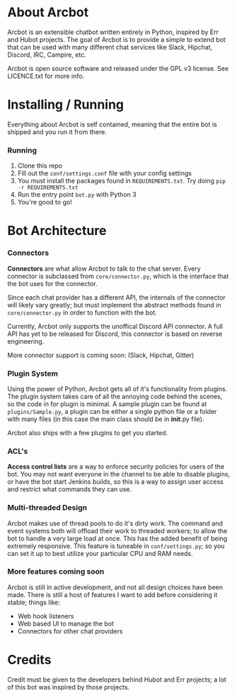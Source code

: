 # About Arcbot
Arcbot is an extensible chatbot written entirely in Python, inspired by Err and Hubot projects.
The goal of Arcbot is to provide a simple to extend bot that can be used with many different chat services like Slack, Hipchat, Discord, IRC, Campire, etc.

Arcbot is open source software and released under the GPL v3 license. See LICENCE.txt for more info.

# Installing / Running
Everything about Arcbot is self contained, meaning that the entire bot is shipped and you run it from there.

### Running
1. Clone this repo
2. Fill out the `conf/settings.conf` file with your config settings
3. You must install the packages found in `REQUIREMENTS.txt`. Try doing `pip -r REQUIREMENTS.txt`
4. Run the entry point `bot.py` with Python 3
5. You're good to go!

# Bot Architecture

### Connectors
**Connectors** are what allow Arcbot to talk to the chat server. Every connector is subclassed from `core/connector.py`, which is the interface that the bot uses for the connector.

Since each chat provider has a different API, the internals of the connector will likely vary greatly; but must implement the abstract methods found in `core/connector.py` in order to function with the bot.

Currently, Arcbot only supports the unoffical Discord API connector. A full API has yet to be released for Discord, this connector is based on reverse engineering.

More connector support is coming soon: (Slack, Hipchat, Gitter)

### Plugin System
Using the power of Python, Arcbot gets all of it's functionality from plugins. The plugin system takes care of all the annoying code behind the scenes, so the code in for plugin is minimal. A sample plugin can be found at `plugins/Sample.py`, a plugin can be either a single python file or a folder with many files (in this case the main class should be in __init__.py file).

Arcbot also ships with a few plugins to get you started.

### ACL's
**Access control lists** are a way to enforce security policies for users of the bot. You may not want everyone in the channel to be able to disable plugins, or have the bot start Jenkins builds, so this is a way to assign user access and restrict what commands they can use.

### Multi-threaded Design
Arcbot makes use of thread pools to do it's dirty work. The command and event systems both will offload their work to threaded workers; to allow the bot to handle a very large load at once. This has the added benefit of being extremely responsive. This feature is tuneable in `conf/settings.py`; so you can set it up to best utilize your particular CPU and RAM needs.

### More features coming soon
Arcbot is still in active development, and not all design choices have been made. There is still a host of features I want to add before considering it stable; things like: 
* Web hook listeners
* Web based UI to manage the bot
* Connectors for other chat providers

# Credits
Credit must be given to the developers behind Hubot and Err projects; a lot of this bot was inspired by those projects.
